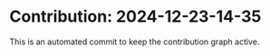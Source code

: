 # Contribution: 2024-12-23-14-35
This is an automated commit to keep the contribution graph active.
